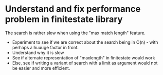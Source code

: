 # Understand and fix performance problem in finitestate library

The search is rather slow when using the "max match length" feature.

- Experiment to see if we are correct about the search being in O(n) - with perhaps a huuuge factor in front.
- Understand why it is slow
- See if alternate representation of "maxlength" in finitestate would work
- Else, see if writing a variant of search with a limit as argument would not be easier and more efficient.